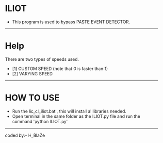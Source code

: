 # ILIOT
- This program is used to bypass PASTE EVENT DETECTOR.
------------
# Help
There are two types of speeds used.
- [1] CUSTOM SPEED (note that 0 is faster than 1)
- [2] VARYING SPEED 
-----------
# HOW TO USE
- Run the lic_cl_iliot.bat , this will install al libraries needed.
- Open terminal in the same folder as the ILIOT.py file and run the command 'python ILIOT.py'
---------
coded by:- H_BlaZe
